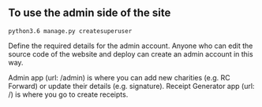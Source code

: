 ## To use the admin side of the site

```
python3.6 manage.py createsuperuser
```

Define the required details for the admin account. Anyone who can edit the source code of the website and deploy can create an admin account in this way.

Admin app (url: /admin) is where you can add new charities (e.g. RC Forward) or update their details (e.g. signature). Receipt Generator app (url: /) is where you go to create receipts.